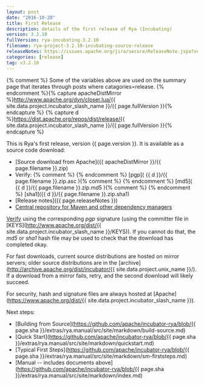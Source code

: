 ```yaml
---
layout: post
date: "2016-10-28"
title: First Release
description: details of the first release of Rya (Incubating)
version: 3.2.10
fullVersion: rya-incubating-3.2.10
filename: rya-project-3.2.10-incubating-source-release
releaseNotes: https://issues.apache.org/jira/secure/ReleaseNote.jspa?version=12334209&styleName=Html&projectId=12319020
categories: [release]
tag: v3.2.10
---
```

{% comment %}
Some of the variables above are used on the summary page that iterates through posts where catagories=release.
{% endcomment %}{% capture apacheDistMirror %}http://www.apache.org/dyn/closer.lua/{{ site.data.project.incubator_slash_name }}/{{ page.fullVersion }}{% endcapture %}
{% capture d %}https://dist.apache.org/repos/dist/release/{{ site.data.project.incubator_slash_name }}/{{ page.fullVersion }}{% endcapture %}





This is Rya's first release, version {{ page.version }}.  It is available as a source code download:

- [Source download from Apache]({{ apacheDistMirror }}/{{ page.filename }}.zip)
- Verify: {% comment %}
{% endcomment %} [pgp]( {{ d }}/{{ page.filename }}.zip.asc ){% comment %}
{% endcomment %} [md5]( {{ d }}/{{ page.filename }}.zip.md5 ){% comment %}
{% endcomment %} [sha1]({{ d }}/{{ page.filename }}.zip.sha1)
- [Release notes]({{ page.releaseNotes }})
- [Central repository for Maven and other dependency managers](https://search.maven.org/#search%7Cga%7C1%7Cg%3A%22org.apache.rya%22)

[Verify](http://www.apache.org/dyn/closer.cgi#verify)
using the corresponding *pgp* signature (using the committer file in
[KEYS](http://www.apache.org/dist/{{ site.data.project.incubator_slash_name }}/KEYS)).
If you cannot do that, the *md5* or *sha1* hash file may be used to check that the
download has completed okay.

For fast downloads, current source distributions are hosted on mirror servers;
older source distributions are in the
[archive](http://archive.apache.org/dist/incubator/{{ site.data.project.unix_name }}/).
If a download from a mirror fails, retry, and the second download will likely
succeed.

For security, hash and signature files are always hosted at
[Apache](https://www.apache.org/dist/{{ site.data.project.incubator_slash_name }}).

Next steps:
- [Building from Source](https://github.com/apache/incubator-rya/blob/{{ page.sha }}/extras/rya.manual/src/site/markdown/build-source.md)
- [Quick Start](https://github.com/apache/incubator-rya/blob/{{ page.sha }}/extras/rya.manual/src/site/markdown/quickstart.md)
- [Typical First Steps](https://github.com/apache/incubator-rya/blob/{{ page.sha }}/extras/rya.manual/src/site/markdown/sm-firststeps.md)
- [Manual -- includes documents above](https://github.com/apache/incubator-rya/blob/{{ page.sha }}/extras/rya.manual/src/site/markdown/index.md)
